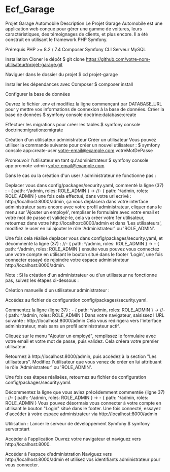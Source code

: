 # Ecf_Garage

Projet Garage Automobile
Description
Le Projet Garage Automobile est une application web conçue pour gérer une gamme de voitures, leurs caractéristiques, des témoignages de clients, et plus encore. Il a été construit en utilisant le framework PHP Symfony.

Prérequis
PHP >= 8.2 / 7.4
Composer
Symfony CLI
Serveur MySQL

Installation
Cloner le dépôt
$ git clone https://github.com/votre-nom-utilisateur/projet-garage.git

Naviguer dans le dossier du projet
$ cd projet-garage

Installer les dépendances avec Composer
$ composer install

Configurer la base de données

Ouvrez le fichier .env et modifiez la ligne commençant par DATABASE_URL pour y mettre vos informations de connexion à la base de données.
Créer la base de données
$ symfony console doctrine:database:create

Effectuer les migrations pour créer les tables
$ symfony console doctrine:migrations:migrate

Création d'un utilisateur administrateur
Créer un utilisateur
Vous pouvez utiliser la commande suivante pour créer un nouvel utilisateur :
$ symfony console app:create-user votre-email@example.com votreMotDePasse

Promouvoir l'utilisateur en tant qu'administrateur
$ symfony console app:promote-admin votre-email@example.com

Dans le cas ou la création d'un user / administrateur ne fonctionne pas : 

Deplacer vous dans config/packages/security.yaml, commenté la ligne (37) :  - { path: ^/admin, roles: ROLE_ADMIN } -> //- { path: ^/admin, roles: ROLE_ADMIN }
une fois cela effectué, dans votre url ecrivé : http://localhost:8000/admin, ça vous deplacera dans votre interface administrateur sans encore avec votre profil administrateur, cliquer dans le menu sur 'Ajouter un employé', rempliser le formulaire avec votre email et votre mot de passe et validez-le, cela va créer votre 1er utilisateur, retournez dans votre http://localhost:8000/admin et dans 'Les utilisateurs', modifiez le user en lui ajouter le rôle 'Administrateur' ou 'ROLE_ADMIN'.

Une fois cela réalisé deplacer vous dans config/packages/security.yaml, et  décommenté la ligne (37) : //- { path: ^/admin, roles: ROLE_ADMIN } -> - { path: ^/admin, roles: ROLE_ADMIN } ensuite vous pouvez vous connectez une votre compte en utilisant le bouton situé dans le footer 'Login', une fois connecter essayé de rejoindre votre espace administrateur http://localhost:8000/admin.

Note : Si la création d'un administrateur ou d'un utilisateur ne fonctionne pas, suivez les étapes ci-dessous :

Création manuelle d'un utilisateur administrateur :

Accédez au fichier de configuration config/packages/security.yaml.

Commentez la ligne (ligne 37) : - { path: ^/admin, roles: ROLE_ADMIN } -> //- { path: ^/admin, roles: ROLE_ADMIN }
Dans votre navigateur, saisissez l'URL suivante : http://localhost:8000/admin Cela vous redirigera vers l'interface administrateur, mais sans un profil administrateur actif.

Cliquez sur le menu "Ajouter un employé", remplissez le formulaire avec votre email et votre mot de passe, puis validez. Cela créera votre premier utilisateur.

Retournez à http://localhost:8000/admin, puis accédez à la section "Les utilisateurs". Modifiez l'utilisateur que vous venez de créer en lui attribuant le rôle 'Administrateur' ou 'ROLE_ADMIN'.

Une fois ces étapes réalisées, retournez au fichier de configuration config/packages/security.yaml.

Décommentez la ligne que vous aviez précédemment commentée (ligne 37) : //- { path: ^/admin, roles: ROLE_ADMIN } -> - { path: ^/admin, roles: ROLE_ADMIN }
Vous pouvez désormais vous connecter à votre compte en utilisant le bouton "Login" situé dans le footer. Une fois connecté, essayez d'accéder à votre espace administrateur via http://localhost:8000/admin

Utilisation : 
Lancer le serveur de développement Symfony
$ symfony server:start

Accéder à l'application
Ouvrez votre navigateur et naviguez vers http://localhost:8000.

Accéder à l'espace d'administration
Naviguez vers http://localhost:8000/admin et utilisez vos identifiants administrateur pour vous connecter.
